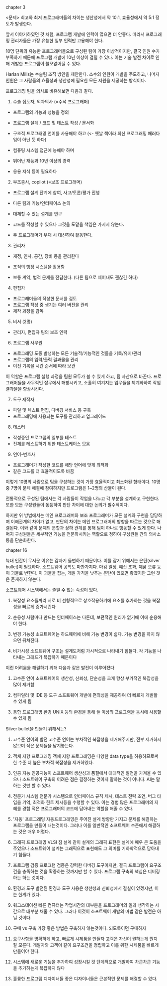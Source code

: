 chapter 3

<문제> 최고와 최저 프로그래머들의 차이는
생산성에서 약 10:1, 효율성에서 약 5:1 정도가 발생한다.

앞서 이야기하였던 것 처럼, 프로그램 개발에 인력이 많으면 더 안좋다.
따라서 프로그래밍 관리자들은 가장 유능한 일부 인력만 고용해야 한다.

10명 단위의 유능한 프로그래머들으로 구성된 팀이 가장 이상적이지만,
결국 인원 수가 부족하기 때문에 프로그램 개발에 10년 이상이 걸릴 수 있다.
이는 기술 발전 차이로 인해 개발한 프로그램이 쓸모없어질 수 있다.

Harlan Mills는 수술팀 조직 방안을 제안한다. 소수의 인원이 개발을 주도하고,
나머지 인원은 그 사람들의 효율성과 생산성에 필요한 모든 지원을 제공하는 방식이다.

프로그래밍 팀을 의사로 비유해보면 다음과 같다.

1. 수술 집도자, 외과의사 (=수석 프로그래머)
- 프로그램의 기능과 성능을 정의
- 프로그램 설계 / 코드 및 테스트 작성 / 문서화

- 구조적 프로그래밍 언어를 사용해야 하고 (<- 옛날 책이라 최신 프로그래밍 패러다임이 아닌 듯 하다)
- 컴퓨팅 시스템 접근에 능해야 하며
- 뛰어난 재능과 10년 이상의 경력
- 응용 지식 등이 필요하다

2. 부조종사, copilot (=보조 프로그래머)
- 프로그램 설계 단계에 참여, 사고/토론/평가 진행
- 다른 팀과 기능/인터페이스 논의
- 대체할 수 있는 설계를 연구

- 코드를 작성할 수 있으나 그것을 도맡을 책임은 가지지 않는다.
- 주 프로그래머가 부재 시 대신하여 활동한다.

3. 관리자
- 재정, 인사, 공간, 장비 등을 관리한다
- 조직의 행정 시스템을 활용함

- 보통 계약, 법적 문제를 전담한다. (다른 팀으로 떼어내도 괜찮긴 하다)

4. 편집자
- 프로그래머들의 작성한 문서를 검토
- 프로그램 작성 중 생기는 여러 버전을 관리
- 제작 과정을 감독

5. 비서 (2명)
- 관리자, 편집자 팀의 보조 인력

6. 프로그램 사무원
- 프로그래밍 도중 발생하는 모든 기술적/기능적인 것들을 기록/유지/관리
- 프로그램의 입력/출력 결과물을 관리
- 이전 기록을 시간 순서에 따라 보관

이 역할은 프로그램 실행 과정을 팀원 모두가 볼 수 있게 하고, 팀 자산으로 바꾼다.
프로그래머들을 사무적인 잡무에서 해방시키고, 소홀히 여겨지는 업무들을 체계화하여 작업 결과물을 향상시킨다.

7. 도구 제작자
- 파일 및 텍스트 편집, 디버깅 서비스 등 구축
- 프로그래밍에 사용되는 도구를 관리하고 업그레이드

8. 테스터
- 작성중인 프로그램의 일부를 테스트
- 전체를 테스트하기 위한 테스트케이스 모음

9. 언어-변호사
- 프로그래머가 작성한 코드를 해당 언어에 맞게 최적화
- 같은 코드를 더 효율적이도록 바꿈

이렇게 10명의 사람으로 팀을 구성하는 것이 가장 효율적이고 최소화된 형태이다.
10명 중 7명이 문제 해결에 참여하지만 프로그램은 1~2명의 산물이 된다.

전통적으로 구성된 팀에서는 각 사람들이 작업을 나누고 각 부분을 설계하고 구현한다.
또한 모든 구성원들이 동등하여 판단 차이에 대한 논의가 필수적이다. 

하지만 위 방법에서는 메인 프로그래머와 보조 프로그래머가 모든 설계와 구현을 담당하며
이해관계의 차이가 없고, 판단의 차이는 메인 프로그래머의 방향을 따르는 것으로 해결된다.
이와 같이 문제의 분할과 상하 관계를 통해 팀이 하나로 행동할 수 있게 한다.
나머지 구성원들은 세부적인 기능을 전문화시키는 역할으로 정하여 구성원들 간의 의사소통을 단순화한다.


chapter 16

늑대 인간이 무서운 이유는 갑자기 돌변하기 때문이다. 이를 잡기 위해서는 은탄(silver bullet)이 필요하다.
소프트웨어 공학도 마찬가지다. 마감 일정, 예산 초과, 제품 오류 등이 괴물로 변한다.
이 괴물을 잡는, 개발 가격을 낮추는 은탄이 있으면 좋겠지만 그런 것은 존재하지 않는다.

소프트웨어 시스템에서는 줄일 수 없는 속성이 있다.
1. 복잡성
요소들끼리 서로 비 선형적으로 상호작용하기에 요소를 추가하는 것을 복잡성을 빠르게 증가시킨다

2. 순응성
사람마다 만드는 인터페이스는 다른데, 보편적인 원리가 없기에 이에 순응해야 한다.

3. 변경 가능성
소프트웨어는 하드웨어에 비해 기능 변경이 쉽다. 기능 변경을 하지 않으면 뒤쳐진다.

4. 비가시성
소프트웨어 구조는 설계도처럼 가시적으로 나타내기 힘들다. 각 기능을 나타내는 그래프가 복잡하기 때문이다

이런 어려움을 해결하기 위해 다음과 같은 발전이 이루어졌다

1. 고수준 언어
소프트웨어의 생산성, 신뢰성, 단순성을 크게 향상
부가적인 복잡성을 많이 제거함

2. 컴파일러 및 IDE 등 도구
소프트웨어 개발에 편의성을 제공하여 더 빠르게 개발할 수 있게 됨

3. 통합 프로그래밍 환경
UNIX 등의 환경을 통해 둘 이상의 프로그램을 동시에 사용할 수 있게 됨

Silver bullet을 만들기 위해서는?

1. 고수준 언어의 발전
고수준 언어는 부차적인 복잡성을 제거해주지만, 전부 제거하지 않으며 작은 문제들을 남겨놓는다. 

2. 객체 지향 프로그래밍
객체 지향 프로그래밍은 다양한 data type을 허용하므로써 한 수준 더 높은 부차적 복잡성을 제거하였다. 

3. 인공 지능
인공지능이 스프트웨어 생산성과 품질에서 대대적인 발전을 가져올 수 있으나
소프트웨어 구축의 어려운 점은 결정하는 것이지 말하는 것이 이니다. 
AI는 말하는 것만 할 수 있다. 

4. 전문가 시스템
전문가 시스템으로 인터페이스 규칙 제시, 테스트 전략 조언, 버그 타입을 기억, 최적화 힌트 제시등을 수행할 수 있다. 
이는 경험 많은 프로그래머의 지혜를 경험 적은 프로그래머의 코드에 담아내는 역할을 해줄 수 있다.

5. '자동' 프로그래밍
자동프로그래밍은 주어진 설계 방향만 가지고 문제를 해결하는 프로그램을 만들어 내는것이다. 
그러나 이를 일반적인 소프트웨어 수준에서 해결하는 것은 매우 어렵다.

6. 그래픽 프로그래밍
VLSI 침 설계 같이 설계의 그래픽 표현은 설계에 매우 큰 도움을 주었으나
소프트웨어 설계는 그래픽으로 표현해도 그 의미를 기하학적으로 담아내기 힘들다.

7. 프로그램 검증
프로그램 검증은 강력한 디버깅 도구이지만, 결국 프로그램이 요구조건을 충족하는 것을 확증하는 것까지만 할 수 있다. 
프로그램 구축의 핵심은 디버깅하는 하는 것이다.

8. 환경과 도구
발전된 환경과 도구 사용은 생산성과 신뢰성에서 결실이 있겠지만, 이는 한계가 있다.

9. 워크스테이션
빠른 컴퓨터는 작업시간의 대부분을 프로그래머의 일과 생각하는 시간으로 대부분 채울 수 있다. 
그러나 이것이 소프트웨어 개발의 마법 같은 발전은 아닐 것이다.


1. 구매 vs 구축
가장 좋은 방법은 구축하지 않는것이다. 되도록이면 구매하자

2. 요구사항을 명확하게 하고, 빠르게 시제품을 만들자
고객은 자신이 원하는게 뭔지 잘 모른다. 
개발자와 고객이 같이 요구조건을 정립하고 이를 위한 시제품을 빠르게 만들어야 한다.

3. 시스템에 새로운 기능을 추가하여 성장시킬 것
단계적으로 개발하여 차근차근 기능을 추가하는게 복잡하지 않다

4. 훌륭한 프로그램 디자이너들
좋은 디자이너들은 근본적인 문제를 해결할 수 있다.
